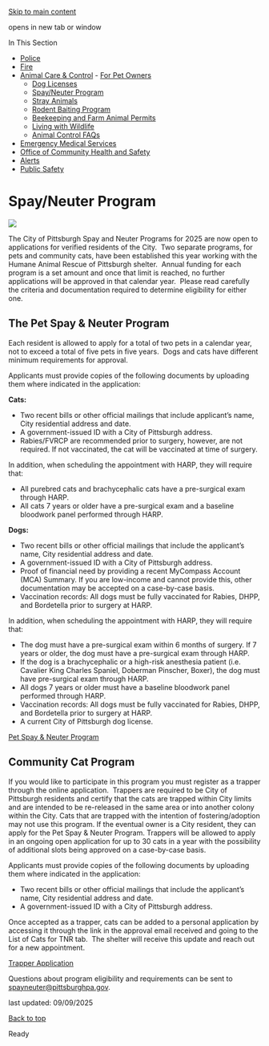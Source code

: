 [Skip to main content](https://www.pittsburghpa.gov/Safety/Animal-Care-Control/SpayNeuter-Program#main-content)

opens in new tab or window

In This Section

- [Police](https://www.pittsburghpa.gov/Safety/Police)
- [Fire](https://www.pittsburghpa.gov/Safety/Fire)
- [Animal Care & Control](https://www.pittsburghpa.gov/Safety/Animal-Care-Control)  - [For Pet Owners](https://www.pittsburghpa.gov/Safety/Animal-Care-Control/For-Pet-Owners)
  - [Dog Licenses](https://www.pittsburghpa.gov/Safety/Animal-Care-Control/Dog-Licenses)
  - [Spay/Neuter Program](https://www.pittsburghpa.gov/Safety/Animal-Care-Control/SpayNeuter-Program)
  - [Stray Animals](https://www.pittsburghpa.gov/Safety/Animal-Care-Control/Stray-Animals)
  - [Rodent Baiting Program](https://www.pittsburghpa.gov/Safety/Animal-Care-Control/Rodent-Baiting-Program)
  - [Beekeeping and Farm Animal Permits](https://www.pittsburghpa.gov/Safety/Animal-Care-Control/Beekeeping-and-Farm-Animal-Permits)
  - [Living with Wildlife](https://www.pittsburghpa.gov/Safety/Animal-Care-Control/Living-with-Wildlife)
  - [Animal Control FAQs](https://www.pittsburghpa.gov/Safety/Animal-Care-Control/Animal-Control-FAQs)
- [Emergency Medical Services](https://www.pittsburghpa.gov/Safety/Emergency-Medical-Services)
- [Office of Community Health and Safety](https://www.pittsburghpa.gov/Safety/Office-of-Community-Health-and-Safety)
- [Alerts](https://www.pittsburghpa.gov/Safety/Alerts)
- [Public Safety](https://www.pittsburghpa.gov/Safety/Public-Safety)

# Spay/Neuter Program

![](https://www.pittsburghpa.gov/files/assets/city/v/1/public-safety/images/animal-care-amp-control/sn.jpg)

The City of Pittsburgh Spay and Neuter Programs for 2025 are now open to applications for verified residents of the City.  Two separate programs, for pets and community cats, have been established this year working with the Humane Animal Rescue of Pittsburgh shelter.  Annual funding for each program is a set amount and once that limit is reached, no further applications will be approved in that calendar year.  Please read carefully the criteria and documentation required to determine eligibility for either one.

## The Pet Spay & Neuter Program

Each resident is allowed to apply for a total of two pets in a calendar year, not to exceed a total of five pets in five years.  Dogs and cats have different minimum requirements for approval.

Applicants must provide copies of the following documents by uploading them where indicated in the application:

**Cats:**

- Two recent bills or other official mailings that include applicant’s name, City residential address and date.
- A government-issued ID with a City of Pittsburgh address.
- Rabies/FVRCP are recommended prior to surgery, however, are not required. If not vaccinated, the cat will be vaccinated at time of surgery.

In addition, when scheduling the appointment with HARP, they will require that:

- All purebred cats and brachycephalic cats have a pre-surgical exam through HARP.
- All cats 7 years or older have a pre-surgical exam and a baseline bloodwork panel performed through HARP.

**Dogs:**

- Two recent bills or other official mailings that include the applicant’s name, City residential address and date.
- A government-issued ID with a City of Pittsburgh address.
- Proof of financial need by providing a recent MyCompass Account (MCA) Summary. If you are low-income and cannot provide this, other documentation may be accepted on a case-by-case basis.
- Vaccination records: All dogs must be fully vaccinated for Rabies, DHPP, and Bordetella prior to surgery at HARP.

In addition, when scheduling the appointment with HARP, they will require that:

- The dog must have a pre-surgical exam within 6 months of surgery. If 7 years or older, the dog must have a pre-surgical exam through HARP.
- If the dog is a brachycephalic or a high-risk anesthesia patient (i.e. Cavalier King Charles Spaniel, Doberman Pinscher, Boxer), the dog must have pre-surgical exam through HARP.
- All dogs 7 years or older must have a baseline bloodwork panel performed through HARP.
- Vaccination records: All dogs must be fully vaccinated for Rabies, DHPP, and Bordetella prior to surgery at HARP.
- A current City of Pittsburgh dog license.

[Pet Spay & Neuter Program](http://snacc.pittsburghpa.gov/AppNetExternal/UnityForm.aspx?d1=AdCZoEEdUVgmtmMU8N9MaYLGFUODPzqATZ%2fAhBU9LVrnanSMYdX%2f2zp8H7NS6DEzdisdrZOGpyDTIMPhZJpTzCoyYXirY6BId%2bvBLd82IhC8UBffiLGAZ3%2b1l6pc898ON86vbV2lsdvuJzaRK9Lb2CZexAAeTQBAUFG2RxhsdMJrWa8jEHyOnF5LeKELCQUJOTpzItyups72%2fcWoXX4gEL4%2feaIA4blzKl9HJy37GXAt7RSOxS29QE6fUDVhi0tzmA%3d%3d)

## Community Cat Program

If you would like to participate in this program you must register as a trapper through the online application.  Trappers are required to be City of Pittsburgh residents and certify that the cats are trapped within City limits and are intended to be re-released in the same area or into another colony within the City. Cats that are trapped with the intention of fostering/adoption may not use this program. If the eventual owner is a City resident, they can apply for the Pet Spay & Neuter Program. Trappers will be allowed to apply in an ongoing open application for up to 30 cats in a year with the possibility of additional slots being approved on a case-by-case basis.

Applicants must provide copies of the following documents by uploading them where indicated in the application:

- Two recent bills or other official mailings that include the applicant’s name, City residential address and date.
- A government-issued ID with a City of Pittsburgh address.

Once accepted as a trapper, cats can be added to a personal application by accessing it through the link in the approval email received and going to the List of Cats for TNR tab.  The shelter will receive this update and reach out for a new appointment.

[Trapper Application](http://snacc.pittsburghpa.gov/AppNetExternal/UnityForm.aspx?d1=AWNIiyemg9lAOyloWWAtLRX4XOIO0FpnAgrrVd%2fyQMYX88D5kVnZC%2bI41c5oP7iFP5xsJZtWDTaHFqqkCMhWHs2zPVLX7vqPH0TMd0N%2bCWvZ7PCUPty4i8GmKrhaobkrsbE74vpgECrIsDib8jq3LJpxtDP%2fsmvfweV58dorOUUVlvIYUK1TVqMmVDTjS%2byPT1p0I5xiEHmKWrSMsaDHF2Fe5B57T3r1e%2fplAmrrrBeoGE5j8QpEzxcXPzkzm40MNA%3d%3d)

Questions about program eligibility and requirements can be sent to [spayneuter@pittsburghpa.gov](https://www.pittsburghpa.gov/spayneuter@pittsburghpa.gov).

last updated: 09/09/2025

[Back to top](https://www.pittsburghpa.gov/Safety/Animal-Care-Control/SpayNeuter-Program#body-top)

Ready
